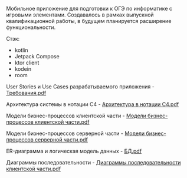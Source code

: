 Мобильное приложение для подготовки к ОГЭ по информатике с игровыми элементами. Создавалось в рамках выпускной квалификационной работы, в будущем планируется расширение функциональности.

Стэк:
- kotlin
- Jetpack Compose
- ktor client
- kodein
- room

User Stories и Use Cases разрабатываемого приложения - [Требования.pdf](https://github.com/user-attachments/files/20708568/default.pdf)

Архитектура системы в нотации C4 - [Архитектура в нотации C4.pdf](https://github.com/user-attachments/files/20708843/C4.pdf)

Модели бизнес-процессов клиентской части - [Модели бизнес-процессов клиентской части.pdf](https://github.com/user-attachments/files/20709243/-.pdf)

Модели бизнес-процессов серверной части - [Модели бизнес-процессов серверной части.pdf](https://github.com/user-attachments/files/20709877/-.pdf)

ER-диаграмма и логическая модель данных - [БД.pdf](https://github.com/user-attachments/files/20710284/default.pdf)

Диаграммы последовательности - [Диаграммы последовательности клиентской части.pdf](https://github.com/user-attachments/files/20710521/default.pdf)


